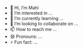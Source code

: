 - 👋 Hi, I’m Mahi
- 👀 I’m interested in ...
- 🌱 I’m currently learning ...
- 💞️ I’m looking to collaborate on ...
- 📫 How to reach me ...
- 😄 Pronouns: ...
- ⚡ Fun fact: ...

<!---
Mahi is a ✨ special ✨ repository because its `README.md` (this file) appears on your GitHub profile.
You can click the Preview link to take a look at your changes.
--->
